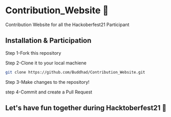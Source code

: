 # Contribution_Website 🌟
Contribution Website for all the Hackoberfest21 Participant

## Installation & Participation

Step 1-Fork this repository

Step 2-Clone it to your local machiene
```bash
git clone https://github.com/Buddhad/Contribution_Website.git
```

Step 3-Make changes to the repository!

step 4-Commit and create a Pull Request

## Let's have fun together during Hacktoberfest21 🖖
